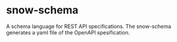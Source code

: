 # snow-schema
A schema language for REST API specifications.
The snow-schema generates a yaml file of the OpenAPI spesification.
